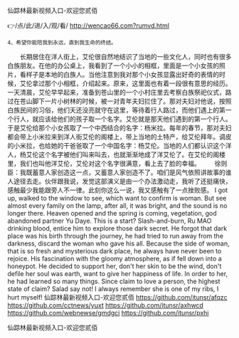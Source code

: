 
仙踪林最新视频入口-欢迎您贰佰




👉/点/此/进/入/观/看/ http://wencao66.com?rumvd.html




	4、希望你能陪我到永远，直到我生命的终结。
　　长期居住在洋人街上，艾伦很自然地结识了当地的一些文化人，同时也有很多白族朋友。在他的办公桌上，我看到了一个小小的相框，里面是一个小女孩的照片，看样子是本地的白族人。当他注意到我对那个小女孩显露出好奇的表情的时候，艾伦拿过那个小相框，介绍起来。原来，这里面也有着一段很有意思的经历。一天清晨，艾伦早早起来，准备到苍山里的一个小村庄里去考察白族祭祀仪式，路过在苍山脚下一片小树林的时候，被一对青年夫妇拦住了。那对夫妇对他说，按照白族民间的习俗，他们天还没亮就守在这里，等待着行人路过，而他们遇上的第一个行人，就应该给他们的孩子取一个名字。艾伦就是那天他们遇到的第一个行人。于是艾伦给那个小女孩取了一个中西结合的名字：杨米拉。每年的春节，那对夫妇都会带上小米拉来到洋人街艾伦的阁楼上，带上当地的土特产，给艾伦拜年。调皮的小米拉，也给她的干爸爸取了一个中国名字：杨艾伦。当地的人们都认识这个洋人，杨艾伦这个名字被他们叫来叫去，也就渐渐地成了洋艾伦了。在艾伦的阁楼里，我们也叫他洋艾伦，艾伦对这个名字很满意，看上去了脸的幸福。
　　徐则臣：我既蓄意人家创造这一点，又蓄意人家创造不了。咱们是风气依照讲故事的谁人途径去走。伙伴跟我说，发觉这部演义是由一个办法激动走，我听了还挺痛快，感触最少我能跟旁人不一律。此刻你这么一说，我又感触有了一点挫败感。
I got up, walked to the window to see, which want to confirm is woman.
But see almost every family on the lamp, after all, it was bright, and the sound is no longer there.
Heaven opened and the spring is coming, vegetation, god abandoned partner Yu Daye.
This is a start?
Slash-and-burn, Ru MAO drinking blood, entice him to explore those dark secret.
He forgot that dark place was his birth through the journey, he had tried to run away from the darkness, discard the woman who gave his all.
Because the side of woman, that is so fresh and mysterious dark place, he always have never been to rejoice.
His fascination with the gloomy atmosphere, as if fell down into a honeypot.
He decided to support her, don't her skin to be the wind, don't defile her soul was earth, want to give her happiness of life.
In order to her, he had learned so many things.
Since claim to love a person, the highest state of claim?
Salad say not!
I always remember she is one of my ribs, I hurt myself!
仙踪林最新视频入口-欢迎您贰佰 https://github.com/itunsr/afqzc
https://github.com/cctnews/yuxt
https://github.com/itunsr/axhwcd
https://github.com/webnewse/gmdgci
https://github.com/itunsr/pxhi





仙踪林最新视频入口-欢迎您贰佰
